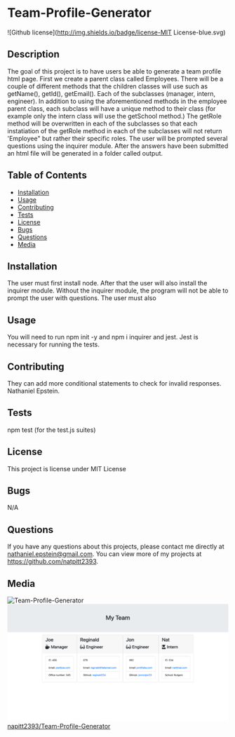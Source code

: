 # Team-Profile-Generator
  ![Github license](http://img.shields.io/badge/license-MIT License-blue.svg)
  
  ## Description 
  The goal of this project is to have users be able to generate a team profile html page. First we create a parent class called Employees. There will be a couple of different methods that the children classes will use such as getName(), getId(), getEmail(). Each of the subclasses (manager, intern, engineer). In addition to using the aforementioned methods in the employee parent class, each subclass will have a unique method to their class (for example only the intern class will use the getSchool method.) The getRole method will be overwritten in each of the subclasses so that each instatiation of the getRole method in each of the subclasses will not return 'Employee" but rather their specific roles. The user will be prompted several questions using the inquirer module. After the answers have been submitted an html file will be generated in a folder called output.

  ## Table of Contents
  * [Installation](#installation)
  * [Usage](#usage)
  * [Contributing](#contributing)
  * [Tests](#tests)
  * [License](#license)
  * [Bugs](#bugs)
  * [Questions](#questions)
  * [Media](#media)

  
  ## Installation 
  The user must first install node. After that the user will also install the inquirer module. Without the inquirer module, the program will not be able to prompt the user with questions. The user must also 
  ## Usage 
  You will need to run npm init -y and npm i inquirer and jest. Jest is necessary for running the tests. 
  ## Contributing 
  They can add more conditional statements to check for invalid responses. Nathaniel Epstein.
  ## Tests
  npm test (for the test.js suites)
  ## License 
  This project is license under MIT License
  ## Bugs
  N/A

  ## Questions
  If you have any questions about this projects, please contact me directly at nathaniel.epstein@gmail.com. You can view more of my projects at https://github.com/natpitt2393.

  ## Media
  ![Team-Profile-Generator](./teamprofile.gif)
  ![Team-Profile-Generator](./htmlmockup.png)
  [napitt2393/Team-Profile-Generator](https://github.com/natpitt2393/Team-Profile-Generator)